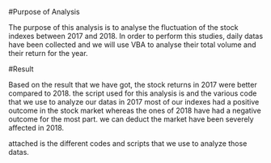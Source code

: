 #Purpose of Analysis

The purpose of this analysis is to analyse the fluctuation of the stock indexes between 2017 and 2018. In order to perform this studies, daily datas have been collected and we will use VBA to analyse their total volume and their return for the year.


#Result

Based on the result that we have got, the stock returns in 2017 were better compared to 2018. the script used for this analysis is and the various code that we use to analyze our datas in 2017 most of our indexes had a positive outcome in the stock market whereas the ones of 2018 have had a negative outcome for the most part. we can deduct the market have been severely affected in 2018. 

attached is the different codes and scripts that we use to analyze those datas.
